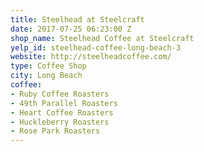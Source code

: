```yaml
---
title: Steelhead at Steelcraft
date: 2017-07-25 06:23:00 Z
shop_name: Steelhead Coffee at Steelcraft
yelp_id: steelhead-coffee-long-beach-3
website: http://steelheadcoffee.com/
type: Coffee Shop
city: Long Beach
coffee:
- Ruby Coffee Roasters
- 49th Parallel Roasters
- Heart Coffee Roasters
- Huckleberry Roasters
- Rose Park Roasters
---
```


